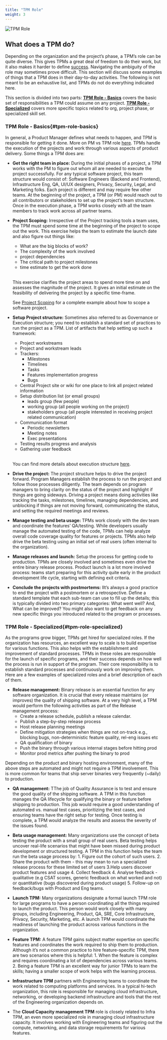 ```yaml
---
title: "TPM Role"
weight: 3
---
```


<div class="text-center">
  <img src="/TPM_role.png" class="img-fluid" " alt="TPM Role">
</div>


## What does a TPM do?

Depending on the organization and the project’s phase, a TPM’s role can be quite
diverse. This gives TPMs a great deal of freedom to do their work, but it also
makes it harder to define [success](/how). Navigating the ambiguity of the role
may sometimes prove difficult. This section will discuss some examples of things
that a TPM does in their day-to-day activities. The following is not meant to be an
exhaustive list, and TPMs do not do everything indicated here.

This section is divided into two parts: [**TPM Role - Basics**](#tpm-role-basics) covers the basic set of responsibilities a TPM could assume on any project. [**TPM Role - Specialized**](#tpm-role-specialized) covers more specific topics related to org, project phase, or specialized skill set.

### TPM Role - Basics{#tpm-role-basics}

In general, a Product Manager defines what needs to happen, and TPM is responsible for getting it done. More on PM vs TPM role [here](what/roles/). TPMs handle the execution of the projects and work through various aspects of product delivery. Some things a TPM does are:

* **Get the right team in place:** During the initial phases of a project, a TPM works with the PM to figure out whom all are needed to execute the project successfully. For any typical software project, this team structure would consist of: Software Engineers (Backend and Frontend), Infrastructure Eng, QA, UI/UX designers, Privacy, Security, Legal, and Marketing folks. Each project is different and may require few other teams. At the beginning of the project, a TPM (or PM) would reach out to all contributors or stakeholders to set up the project’s team structure. Once in the execution phase, a TPM works closely with all the team members to track work across all partner teams.

* **Project Scoping:** Irrespective of the Project tracking tools a team uses, the TPM must spend some time at the beginning of the project to scope out the work. This exercise helps the team to estimate the launch date and also figure out things like:
    * What are the big blocks of work?
    * The complexity of the work involved
    * project dependencies
    * The critical path to project milestones
    * time estimate to get the work done

  <br> This exercise clarifies the project areas to spend more time on and
  assesses the magnitude of the project. It gives an initial estimate on the
  feasibility of delivering the project by a specific time-frame.
  
  See [Project Scoping](/how/project_scoping/) for a complete example about how to scope a software project.

* **Setup Project structure:** Sometimes also referred to as Governance or Execution structure; you need to establish a standard set of practices to run the project as a TPM. List of artifacts that help setting up such a framework:
    * Project workstreams
    * Project and workstream leads
    * Trackers:
      * Milestones
      * Timelines
      * Tasks
      * Features implementation progress
      * Bugs
    * Central Project site or wiki for one place to link all project related
      information
    * Setup distribution list (or email groups)
      * leads group (few people)
      * working group (all people working on the project)
      * stakeholders group (all people interested in receiving project related
          communication)
    * Communication format
        * Periodic newsletters
        * Meeting notes
        * Exec presentations
    * Testing results progress and analysis
    * Gathering user feedback

    <br>You can find more details about execution structure [here](/how/how_governance).

* **Drive the project:** The project structure helps to drive the project forward. Program Managers establish the process to run the project and follow those processes diligently. The team depends on program managers to bring clarity on the status of the project and highlight if things are going sideways. Driving a project means doing activities like tracking the tasks, milestones, timelines, managing dependencies, and unblocking if things are not moving forward, communicating the status, and setting the required meetings and reviews.

* **Manage testing and beta usage:** TPMs work closely with the dev team and
  coordinate the features’ QA/testing. While developers usually manage the automated testing of the code, TPMs can help analyze overall code coverage quality for features or projects. TPMs also help drive the beta testing
  using an initial set of real users (often internal to the organization).  

* **Manage releases and launch:** Setup the process for getting code to production. TPMs are closely involved and sometimes even drive the entire binary release process. Product launch is a lot more involved process: teams start preparing for this activity quite early in the product development life cycle, starting with defining exit criteria. 

* **Conclude the projects with postmortems:** IIt’s always a good practice to end the project with a postmortem or a retrospective. Define a standard template that each sub-team can use to fill up the details; this is typically divided into two primary categories: What went well? And, What can be improved? You might also want to get feedback on any new specific things you introduced related to the program or processes.

### TPM Role - Specialized{#tpm-role-specialized}

As the programs grow bigger, TPMs get hired for specialized roles. If the organization has resources, an excellent way to scale is to build expertise for various functions. This also helps with the establishment and improvement of standard processes. TPMs in these roles are responsible for the launch of specific programs, and their success depends on how well the process is run in support of the program. Their core responsibility is to establish standard processes and continuously work on improving them. Here are a few examples of specialized roles and a brief description of each of them.

* **Release management:** Binary release is an essential function for any software organization. It is crucial that every release maintains (or improves) the quality of shipping software. At a very high level, a TPM would perform the following activities as part of the Release management process:
  * Create a release schedule, publish a release calendar.
  * Publish a step-by-step release process
  * Host release planning meetings
  * Define mitigation strategies when things are not on-track e.g., blocking bugs, non-deterministic feature quality, rel-eng issues etc
  * QA qualification of binary
  * Push the binary through various internal stages before hitting prod
  * Monitor prod metrics after pushing the binary to prod

Depending on the product and binary hosting environment, many of the above steps are automated and might not require a TPM involvement. This is more common for teams that ship server binaries very frequently (~daily) to production.

* **QA management:** TThe job of Quality Assurance is to test and ensure the good quality of the shipping software. A TPM in this function manages the QA lifecycle for qualifying the binary or feature before shipping to production. This job would require a good understanding of automated vs. manual test cases, prioritizing the test cases, and ensuring teams have the right setup for testing. Once testing is complete, a TPM would analyze the results and assess the severity of the issues found.

* **Beta usage management:**  Many organizations use the concept of beta testing the product with a small group of real users. Beta testing helps uncover real-life scenarios that might have been missed during product development or structured testing. A TPM in this function helps the team run the beta usage process by: 1. Figure out the cohort of such users. 2. Share the product with them - this may mean to run a specialized release process for these limited set of users 3.Help users discover product features and usage 4. Collect feedback 4. Analyse feedback - qualitative (e.g CSAT scores, generic feedback on what worked and not) or quantitative (bugs discovered during product usage) 5. Follow-up on feedback/bugs with Product and Eng teams.  

* **Launch TPM:** Many organizations designate a formal launch TPM role for large programs to have a person coordinating all the things required to launch the product. This person would work closely with many groups, including Engineering, Product, QA, SRE, Core Infrastructure, Privacy, Security, Marketing, etc. A launch TPM would coordinate the readiness of launching the product across various functions in the organization.  

* **Feature TPM:** A feature TPM gains subject matter expertise on specific
  features and coordinates the work required to ship them to production.
  Although it’s not a common practice to hire feature-specific TPM, there are
  two scenarios where this is helpful: 1. When the feature is complex and
  requires coordinating a lot of dependencies across various teams. 2. Being a
  feature TPM is an excellent way for junior TPMs to learn the skills; having a smaller
  scope of work helps with the learning process.

* **Infrastructure TPM** partners with Engineering teams to coordinate the work related to computing platforms and services. In a typical hi-tech organization, this role is responsible for managing cloud infrastructure, networking, or developing backend infrastructure and tools that the rest of the Engineering organization depends on.

* The **Cloud Capacity management TPM** role is closely related to Infra TPM, an even more specialized role in managing cloud infrastructure capacity. It involves working with Engineering teams and figuring out the compute, networking, and data storage requirements for various features.